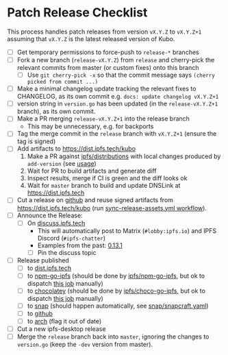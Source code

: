 # Patch Release Checklist

This process handles patch releases from version `vX.Y.Z` to `vX.Y.Z+1` assuming that `vX.Y.Z` is the latest released version of Kubo.

- [ ] Get temporary permissions to force-push to `release-*` branches
- [ ] Fork a new branch (`release-vX.Y.Z`) from `release` and cherry-pick the relevant commits from master (or custom fixes) onto this branch
  - [ ] Use `git cherry-pick -x` so that the commit message says `(cherry picked from commit ...)`
- [ ] Make a minimal changelog update tracking the relevant fixes to CHANGELOG, as its own commit e.g. `docs: update changelog vX.Y.Z+1`
- [ ] version string in `version.go` has been updated (in the `release-vX.Y.Z+1` branch), as its own commit. 
- [ ] Make a PR merging `release-vX.Y.Z+1` into the release branch
  - This may be unnecessary, e.g. for backports
- [ ] Tag the merge commit in the `release` branch with `vX.Y.Z+1` (ensure the tag is signed)
- [ ] Add artifacts to https://dist.ipfs.tech/kubo
  1. Make a PR against [ipfs/distributions](https://github.com/ipfs/distributions) with local changes produced by `add-version` (see [usage](https://github.com/ipfs/distributions#usage))
  2. Wait for PR to build artifacts and generate diff
  3. Inspect results, merge if CI is green and the diff looks ok
  4. Wait for `master` branch to build and update DNSLink at https://dist.ipfs.tech
- [ ] Cut a release on [github](https://github.com/ipfs/kubo/releases) and reuse signed artifacts from https://dist.ipfs.tech/kubo (run [sync-release-assets.yml workflow](https://github.com/ipfs/kubo/actions/workflows/sync-release-assets.yml)).
- [ ] Announce the Release:
  - [ ] On [discuss.ipfs.tech](https://discuss.ipfs.tech)
    - This will automatically post to Matrix (`#lobby:ipfs.io`) and IPFS Discord (`#ipfs-chatter`)
    - Examples from the past: [0.13.1](https://discuss.ipfs.tech/t/go-ipfs-v0-13-1-has-been-released/14599)
    - [ ] Pin the discuss topic
- [ ] Release published
  - [ ] to [dist.ipfs.tech](https://dist.ipfs.tech)
  - [ ] to [npm-go-ipfs](https://www.npmjs.com/package/go-ipfs) (should be done by [ipfs/npm-go-ipfs](https://github.com/ipfs/npm-go-ipfs), but ok to dispatch [this job](https://github.com/ipfs/npm-go-ipfs/actions/workflows/main.yml) manually)
  - [ ] to [chocolatey](https://chocolatey.org/packages/go-ipfs) (should be done by [ipfs/choco-go-ipfs](https://github.com/ipfs/choco-go-ipfs/), but ok to dispatch [this job](https://github.com/ipfs/choco-go-ipfs/actions/workflows/main.yml) manually)
  - [ ] to [snap](https://snapcraft.io/ipfs) (should happen automatically, see [snap/snapcraft.yaml](https://github.com/ipfs/kubo/blob/master/snap/snapcraft.yaml))
  - [ ] to [github](https://github.com/ipfs/kubo/releases)
  - [ ] to [arch](https://www.archlinux.org/packages/community/x86_64/go-ipfs/) (flag it out of date)
- [ ] Cut a new ipfs-desktop release
- [ ] Merge the `release` branch back into `master`, ignoring the changes to `version.go` (keep the `-dev` version from master).
